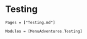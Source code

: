 # Testing

```@index
Pages = ["Testing.md"]
```

```@autodocs
Modules = [MenuAdventures.Testing]
```

